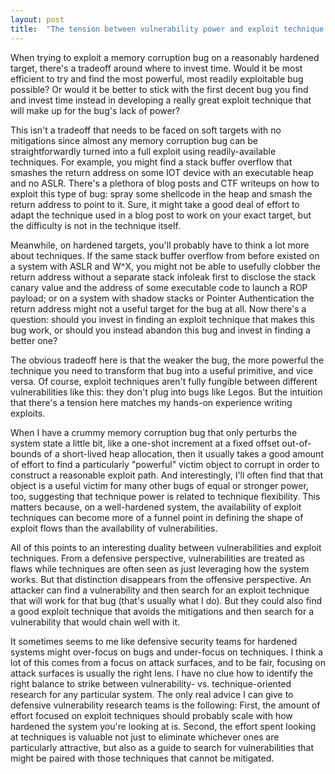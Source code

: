 ```yaml
---
layout: post
title:  "The tension between vulnerability power and exploit technique flexibility"
---
```


When trying to exploit a memory corruption bug on a reasonably hardened target, there's a tradeoff around where to invest time. Would it be most efficient to try and find the most powerful, most readily exploitable bug possible? Or would it be better to stick with the first decent bug you find and invest time instead in developing a really great exploit technique that will make up for the bug's lack of power?

This isn't a tradeoff that needs to be faced on soft targets with no mitigations since almost any memory corruption bug can be straightforwardly turned into a full exploit using readily-available techniques. For example, you might find a stack buffer overflow that smashes the return address on some IOT device with an executable heap and no ASLR. There's a plethora of blog posts and CTF writeups on how to exploit this type of bug: spray some shellcode in the heap and smash the return address to point to it. Sure, it might take a good deal of effort to adapt the technique used in a blog post to work on your exact target, but the difficulty is not in the technique itself.

Meanwhile, on hardened targets, you'll probably have to think a lot more about techniques. If the same stack buffer overflow from before existed on a system with ASLR and W^X, you might not be able to usefully clobber the return address without a separate stack infoleak first to disclose the stack canary value and the address of some executable code to launch a ROP payload; or on a system with shadow stacks or Pointer Authentication the return address might not a useful target for the bug at all. Now there's a question: should you invest in finding an exploit technique that makes this bug work, or should you instead abandon this bug and invest in finding a better one?

The obvious tradeoff here is that the weaker the bug, the more powerful the technique you need to transform that bug into a useful primitive, and vice versa. Of course, exploit techniques aren't fully fungible between different vulnerabilities like this: they don't plug into bugs like Legos. But the intuition that there's a tension here matches my hands-on experience writing exploits.

When I have a crummy memory corruption bug that only perturbs the system state a little bit, like a one-shot increment at a fixed offset out-of-bounds of a short-lived heap allocation, then it usually takes a good amount of effort to find a particularly "powerful" victim object to corrupt in order to construct a reasonable exploit path. And interestingly, I'll often find that that object is a useful victim for many other bugs of equal or stronger power, too, suggesting that technique power is related to technique flexibility. This matters because, on a well-hardened system, the availability of exploit techniques can become more of a funnel point in defining the shape of exploit flows than the availability of vulnerabilities.

All of this points to an interesting duality between vulnerabilities and exploit techniques. From a defensive perspective, vulnerabilities are treated as flaws while techniques are often seen as just leveraging how the system works. But that distinction disappears from the offensive perspective. An attacker can find a vulnerability and then search for an exploit technique that will work for that bug (that's usually what I do). But they could also find a good exploit technique that avoids the mitigations and then search for a vulnerability that would chain well with it.

It sometimes seems to me like defensive security teams for hardened systems might over-focus on bugs and under-focus on techniques. I think a lot of this comes from a focus on attack surfaces, and to be fair, focusing on attack surfaces is usually the right lens. I have no clue how to identify the right balance to strike between vulnerability- vs. technique-oriented research for any particular system. The only real advice I can give to defensive vulnerability research teams is the following: First, the amount of effort focused on exploit techniques should probably scale with how hardened the system you're looking at is. Second, the effort spent looking at techniques is valuable not just to eliminate whichever ones are particularly attractive, but also as a guide to search for vulnerabilities that might be paired with those techniques that cannot be mitigated.
